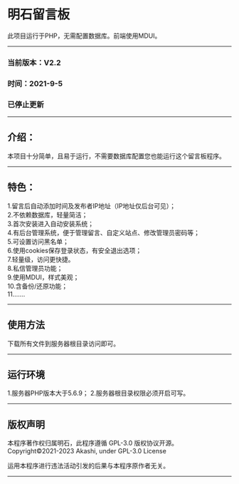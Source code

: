 # 明石留言板
 此项目运行于PHP，无需配置数据库。前端使用MDUI。
***

### 当前版本：V2.2 
### 时间：2021-9-5
### 已停止更新

***

## 介绍：
本项目十分简单，且易于运行，不需要数据库配置您也能运行这个留言板程序。
***
## 特色：
1.留言后自动添加时间及发布者IP地址（IP地址仅后台可见）；<br>
2.不依赖数据库，轻量简洁；<br>
3.首次安装进入自动安装系统；<br>
4.有后台管理系统，便于管理留言、自定义站点、修改管理员密码等；<br>
5.可设置访问黑名单；<br>
6.使用cookies保存登录状态，有安全退出选项；<br>
7.轻量级，访问更快捷。<br>
8.私信管理员功能；<br>
9.使用MDUI，样式美观；<br>
10.含备份/还原功能；<br>
11.......
***

## 使用方法
下载所有文件到服务器根目录访问即可。

***

## 运行环境
1.服务器PHP版本大于5.6.9；
2.服务器根目录权限必须开启可写。

***

## 版权声明
本程序著作权归属明石，此程序遵循 GPL-3.0 版权协议开源。<br>
Copyright©2021-2023 Akashi, under GPL-3.0 License

运用本程序进行违法活动引发的后果与本程序原作者无关。
***

